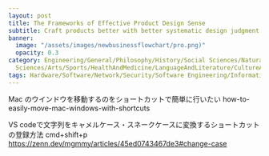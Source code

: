 ```yaml
---
layout: post
title: The Frameworks of Effective Product Design Sense
subtitle: Craft products better with better systematic design judgment
banner:
  image: "/assets/images/newbusinessflowchart/pro.png)"
  opacity: 0.3
category: Engineering/General/Philosophy/History/Social Sciences/Natural Sciences/Applied
  Sciences/Arts/Sports/HealthAndMedicine/LanguageAndLiterature/CultureAndEducation/GeographyHistoryAndBiography/Kindle/BusinessAndManagement
tags: Hardware/Software/Network/Security/Software Engineering/InformationSystems/ArtificialIntelligence/TheoryOfComputation/Human-ComputerInteraction
---
```


Mac のウインドウを移動するのをショートカットで簡単に行いたい
how-to-easily-move-mac-windows-with-shortcuts

VS codeで文字列をキャメルケース・スネークケースに変換するショートカットの登録方法
cmd+shift+p
https://zenn.dev/mgmmy/articles/45ed0743467de3#change-case

